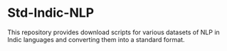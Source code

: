 # Std-Indic-NLP
This repository provides download scripts for various datasets of NLP in Indic languages and converting them into a standard format.
